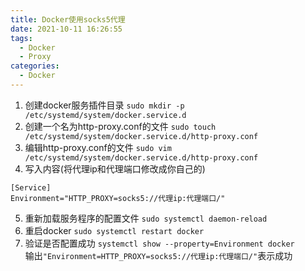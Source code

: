 ```yaml
---
title: Docker使用socks5代理
date: 2021-10-11 16:26:55
tags:
  - Docker
  - Proxy
categories:
  - Docker
---
```

1. 创建docker服务插件目录
`sudo mkdir -p /etc/systemd/system/docker.service.d`
2. 创建一个名为http-proxy.conf的文件
`sudo touch /etc/systemd/system/docker.service.d/http-proxy.conf` 
3. 编辑http-proxy.conf的文件
`sudo vim /etc/systemd/system/docker.service.d/http-proxy.conf`
4. 写入内容(将代理ip和代理端口修改成你自己的)
```
[Service]
Environment="HTTP_PROXY=socks5://代理ip:代理端口/"
```
5. 重新加载服务程序的配置文件
`sudo systemctl daemon-reload`
6. 重启docker
`sudo systemctl restart docker`
7. 验证是否配置成功
`systemctl show --property=Environment docker`  
输出`"Environment=HTTP_PROXY=socks5://代理ip:代理端口/"`表示成功
